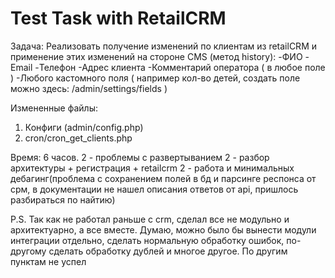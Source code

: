 # Test Task with RetailCRM

Задача:
Реализовать получение изменений по клиентам из retailCRM и применение этих изменений на стороне CMS (метод history):
-ФИО
-Email
-Телефон
-Адрес клиента
-Комментарий оператора ( в любое поле )
-Любого кастомного поля ( например кол-во детей, создать поле можно здесь: /admin/settings/fields )


Измененные файлы:
1. Конфиги (admin/config.php)
2. cron/cron_get_clients.php

Время:
6 часов.
2 - проблемы с развертыванием
2 - разбор архитектуры + регистрация + retailcrm
2 - работа и минимальных дебагинг(проблема с сохранением полей в бд и парсинге респонса от срм, в документации не нашел описания ответов от api, пришлось разбираться по найтию)

P.S. Так как не работал раньше с crm, сделал все не модульно и архитектуарно, а все вместе. 
Думаю, можно было бы вынести модули интеграции отдельно, сделать нормальную обработку ошибок, по-другому сделать обработку дублей и многое другое.
По другим пунктам не успел
